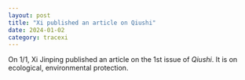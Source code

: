 ```yaml
---
layout: post
title: "Xi published an article on Qiushi"
date: 2024-01-02
category: tracexi
---
```


On 1/1, Xi Jinping published an article on the 1st issue of *Qiushi*. It is on ecological, environmental protection.

